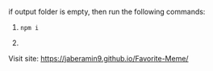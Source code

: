 if output folder is empty, then run the following commands:
1. ``` npm i ``` 
2. ``` npm run build 

Visit site: https://jaberamin9.github.io/Favorite-Meme/
